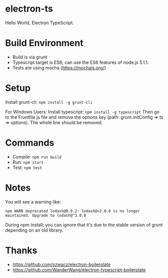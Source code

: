 # electron-ts

Hello World, Electron TypeScript. 

Build Environment
=================

* Build is via grunt
* Typescript target is ES6; can use the ES6 features of node.js 5.1.1.
* Tests are using mocha (https://mochajs.org/)

Setup
=====

Install grunt-cli: `npm install -g grunt-cli`


For Windows Users:
Install typescript: `npm install -g typescript`
Then go to the Fruntfile.js file and remove the options key (path: grunt.initConfig => ts => options). The whole line should be removed.


Commands
========

* Compile: `npm run build`
* Run: `npm start`
* Test: `npm test`

Notes
=====

You will see a warning like:

```
npm WARN deprecated lodash@0.9.2: lodash@<2.0.0 is no longer maintained. Upgrade to lodash@^3.0.0
```

During npm install; you can ignore that it's due to the stable version of grunt depending on an
old library.

Thanks
======

* https://github.com/szwacz/electron-boilerplate
* https://github.com/WanderWang/electron-typescript-boilerplate
